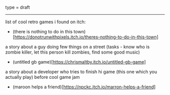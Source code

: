 <!-- to finish-->
type = draft

---
list of cool retro games i found on itch:

- (there is nothing to do in this town)[https://donotrunwithpixels.itch.io/theres-nothing-to-do-in-this-town] 

a story about a guy doing few things on a street (tasks - know who is zombie killer, let this person kill zombies, find some good music)

- (untitled gb game)[https://chrismaltby.itch.io/untitled-gb-game]

a story about a developer who tries to finish hi game (this one which you actually play) before cool game jam

- (maroon helps a friend)[https://npckc.itch.io/marron-helps-a-friend]
